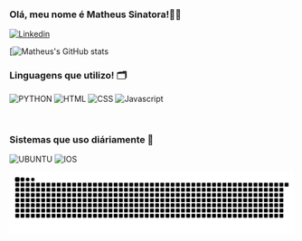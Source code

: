 

### Olá, meu nome é Matheus Sinatora!👨‍💻

[![Linkedin](https://img.shields.io/badge/LinkedIn-0077B5?style=for-the-badge&logo=linkedin&logoColor=white)](https://www.linkedin.com/in/matheussinatora/)

[![Matheus's GitHub stats](https://github-readme-stats.vercel.app/api?username=matheussinatora&show_icons=true&theme=dracula)

### Linguagens que utilizo! 🗂️

![PYTHON](https://img.shields.io/badge/Python-3776AB?style=for-the-badge&logo=python&logoColor=white) ![HTML]( 	https://img.shields.io/badge/HTML5-E34F26?style=for-the-badge&logo=html5&logoColor=white) ![CSS](https://img.shields.io/badge/CSS-239120?&style=for-the-badge&logo=css3&logoColor=white) ![Javascript](https://img.shields.io/badge/JavaScript-323330?style=for-the-badge&logo=javascript&logoColor=F7DF1E) 

<br>


### Sistemas que uso diáriamente 🤖
![UBUNTU](https://img.shields.io/badge/Ubuntu-E95420?style=for-the-badge&logo=ubuntu&logoColor=white) ![IOS](https://img.shields.io/badge/iOS-000000?style=for-the-badge&logo=ios&logoColor=white)


<div align="center">
<img src="https://github.com/MatheusSinatora/MatheusSinatora/blob/output/github-contribution-grid-snake.svg">    
</div>

